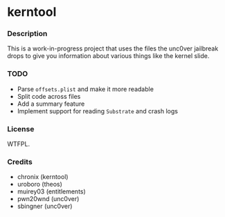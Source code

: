 # kerntool
### Description
This is a work-in-progress project that uses the files the unc0ver jailbreak drops to give you information about various things like the kernel slide.

### TODO
 - Parse ```offsets.plist``` and make it more readable
 - Split code across files
 - Add a summary feature
 - Implement support for reading ```Substrate``` and crash logs

### License
WTFPL.

### Credits
 - chronix (kerntool)
 - uroboro (theos)
 - muirey03 (entitlements)
 - pwn20wnd (unc0ver)
 - sbingner (unc0ver)
